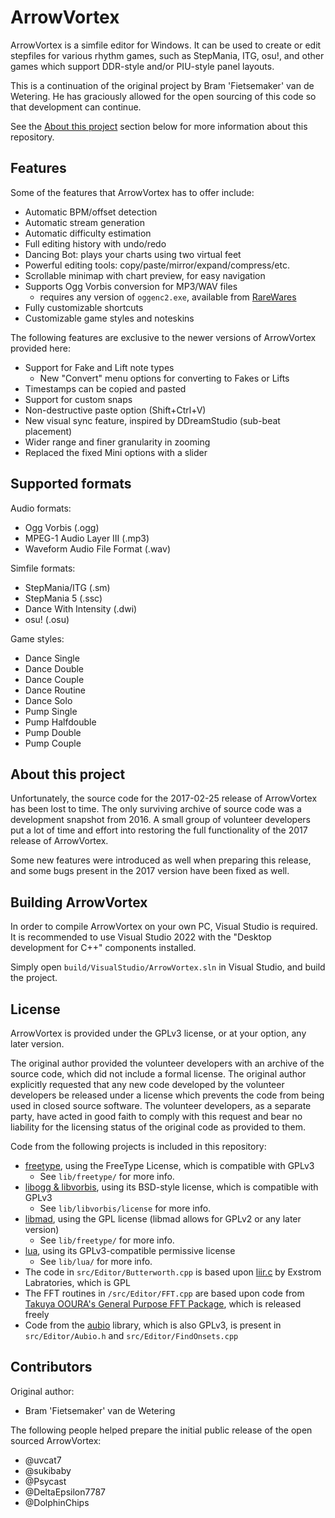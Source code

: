 # ArrowVortex

ArrowVortex is a simfile editor for Windows. It can be used to create or edit stepfiles for various rhythm games, such as StepMania, ITG, osu!, and other games which support DDR-style and/or PIU-style panel layouts.

This is a continuation of the original project by Bram 'Fietsemaker' van de Wetering. He has graciously allowed for the open sourcing of this code so that development can continue.

See the [About this project](#about-this-project) section below for more information about this repository.

## Features

Some of the features that ArrowVortex has to offer include:

- Automatic BPM/offset detection
- Automatic stream generation
- Automatic difficulty estimation
- Full editing history with undo/redo
- Dancing Bot: plays your charts using two virtual feet
- Powerful editing tools: copy/paste/mirror/expand/compress/etc.
- Scrollable minimap with chart preview, for easy navigation
- Supports Ogg Vorbis conversion for MP3/WAV files
   - requires any version of `oggenc2.exe`, available from [RareWares](https://www.rarewares.org/ogg-oggenc.php)
- Fully customizable shortcuts
- Customizable game styles and noteskins

The following features are exclusive to the newer versions of ArrowVortex provided here:

- Support for Fake and Lift note types
  - New "Convert" menu options for converting to Fakes or Lifts
- Timestamps can be copied and pasted
- Support for custom snaps
- Non-destructive paste option (Shift+Ctrl+V)
- New visual sync feature, inspired by DDreamStudio (sub-beat placement)
- Wider range and finer granularity in zooming
- Replaced the fixed Mini options with a slider

## Supported formats

Audio formats:
- Ogg Vorbis (.ogg)
- MPEG-1 Audio Layer III (.mp3)
- Waveform Audio File Format (.wav)

Simfile formats:

- StepMania/ITG (.sm)
- StepMania 5 (.ssc)
- Dance With Intensity (.dwi)
- osu! (.osu)

Game styles:

- Dance Single
- Dance Double
- Dance Couple
- Dance Routine
- Dance Solo
- Pump Single
- Pump Halfdouble
- Pump Double
- Pump Couple

## About this project

Unfortunately, the source code for the 2017-02-25 release of ArrowVortex has been lost to time. The only surviving archive of source code was a development snapshot from 2016. A small group of volunteer developers put a lot of time and effort into restoring the full functionality of the 2017 release of ArrowVortex.

Some new features were introduced as well when preparing this release, and some bugs present in the 2017 version have been fixed as well.

## Building ArrowVortex

In order to compile ArrowVortex on your own PC, Visual Studio is required. It is recommended to use Visual Studio 2022 with the "Desktop development for C++" components installed.

Simply open `build/VisualStudio/ArrowVortex.sln` in Visual Studio, and build the project.

## License

ArrowVortex is provided under the GPLv3 license, or at your option, any later version.

The original author provided the volunteer developers with an archive of the source code, which did not include a formal license. The original author explicitly requested that any new code developed by the volunteer developers be released under a license which prevents the code from being used in closed source software. The volunteer developers, as a separate party, have acted in good faith to comply with this request and bear no liability for the licensing status of the original code as provided to them.

Code from the following projects is included in this repository:
- [freetype](https://freetype.org/license.html), using the FreeType License, which is compatible with GPLv3
   - See  `lib/freetype/` for more info.
- [libogg & libvorbis](https://gitlab.xiph.org/xiph), using its BSD-style license, which is compatible with GPLv3
   - See  `lib/libvorbis/license` for more info.
- [libmad](https://www.underbit.com/products/mad/), using the GPL license (libmad allows for GPLv2 or any later version)
   - See  `lib/freetype/` for more info.
- [lua](https://www.lua.org/license.html), using its GPLv3-compatible permissive license
   - See  `lib/lua/` for more info.
- The code in `src/Editor/Butterworth.cpp` is based upon [liir.c](https://www.exstrom.com/journal/sigproc/dsigproc.html) by Exstrom Labratories, which is GPL
- The FFT routines in `/src/Editor/FFT.cpp` are based upon code from [Takuya OOURA's General Purpose FFT Package](https://www.kurims.kyoto-u.ac.jp/~ooura/fft.html), which is released freely
- Code from the [aubio](https://github.com/aubio/aubio) library, which is also GPLv3, is present in `src/Editor/Aubio.h` and `src/Editor/FindOnsets.cpp`


## Contributors

Original author:
- Bram 'Fietsemaker' van de Wetering

The following people helped prepare the initial public release of the open sourced ArrowVortex:
- @uvcat7
- @sukibaby
- @Psycast
- @DeltaEpsilon7787
- @DolphinChips
